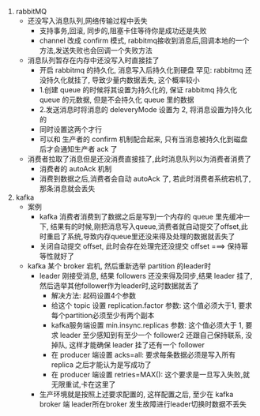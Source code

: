 1. rabbitMQ
   - 还没写入消息队列,网络传输过程中丢失
     - 支持事务,回滚, 同步的,阻塞卡住等待你是成功还是失败
     - channel 改成 confirm 模式, rabbitmq接收到消息后,回调本地的一个方法,发送失败也会回调一个失败方法
   - 消息队列暂存在内存中还没写入时直接挂了
     - 开启 rabbitmq 的持久化, 消息写入后持久化到硬盘 罕见: rabbitmq 还没持久化就挂了, 导致少量内数据丢失, 这个概率较小
     - 1.创建 queue 的时候将其设置为持久化的, 保证 rabbitmq 持久化 queue 的元数据, 但是不会持久化 queue 里的数据
     - 2.发送消息时将消息的 deleveryMode 设置为 2, 将消息设置为持久化的
     - 同时设置这两个才行
     - 可以和 生产者的 confirm 机制配合起来, 只有当消息被持久化到磁盘后才会通知生产者 ack 了
   - 消费者拉取了消息但是还没消费直接挂了,此时消息队列以为消费者消费了
     - 消费者的 autoAck 机制
     - 消费到数据之后,消费者会自动 autoAck 了, 若此时消费者系统宕机了,那条消息就会丢失
2. kafka
   - 案例
     - kafka 消费者消费到了数据之后是写到一个内存的 queue 里先缓冲一下, 结果有的时候,刚把消息写入queue,消费者就自动提交了offset,此时重启了系统,导致内存queue里还没来得及处理的数据就丢失了
     - 关闭自动提交 offset, 此时会存在处理完还没提交 offset ===> 保持幂等性就好了
   - kafka 某个 broker 宕机, 然后重新选举 partition 的leader时
     - leader 刚接受消息, 结果 followers 还没来得及同步,结果 leader 挂了, 然后选举其他follower作为leader时,这时数据就丢了
       - 解决方法: 起码设置4个参数
       - 给这个 topic 设置 replication.factor 参数: 这个值必须大于1, 要求每个partition必须至少有两个副本
       - kafka服务端设置 min.insync.replicas 参数: 这个值必须大于 1, 要求 leader 至少感知到有至少一个 follower2 还跟自己保持联系, 没掉队, 这样才能确保 leader 挂了还有一个 follower
       - 在 producer 端设置 acks=all: 要求每条数据必须是写入所有 replica 之后才能认为是写成功了
       - 在 producer 端设置 retries=MAX(): 这个要求是一旦写入失败,就无限重试,卡在这里了
     - 生产环境就是按照上述要求配置的, 这样配置之后, 至少在 kafka broker 端 leader所在broker 发生故障进行leader切换时数据不丢失